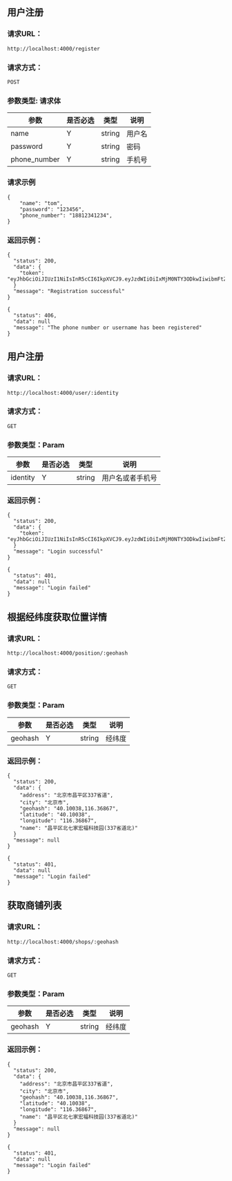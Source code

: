 ## 用户注册


### 请求URL：
```
http://localhost:4000/register
```

### 请求方式：
```
POST
```

### 参数类型: 请求体
| 参数 | 是否必选 | 类型 | 说明 |
|--|--|--|--|
| name | Y | string | 用户名 |
| password | Y | string | 密码 |
| phone_number | Y | string | 手机号 |

### 请求示例
```
{
	"name": "tom",
	"password": "123456",
	"phone_number": "18812341234",
}
```

### 返回示例：
```
{
  "status": 200,
  "data": {
    "token": "eyJhbGciOiJIUzI1NiIsInR5cCI6IkpXVCJ9.eyJzdWIiOiIxMjM0NTY3ODkwIiwibmFtZSI6IkpvaG4gRG9lIiwiaWF0IjoxNTE2MjM5MDIyfQ.SflKxwRJSMeKKF2QT4fwpMeJf36POk6yJV_adQssw5c",
  }
  "message": "Registration successful"
}
```
```
{
  "status": 406,
  "data": null
  "message": "The phone number or username has been registered"
}
```
## 用户注册


### 请求URL：
```
http://localhost:4000/user/:identity
```

### 请求方式：
```
GET
```

### 参数类型：Param
| 参数 | 是否必选 | 类型 | 说明 |
|--|--|--|--|
| identity | Y | string | 用户名或者手机号 |

### 返回示例：
```
{
  "status": 200,
  "data": {
    "token": "eyJhbGciOiJIUzI1NiIsInR5cCI6IkpXVCJ9.eyJzdWIiOiIxMjM0NTY3ODkwIiwibmFtZSI6IkpvaG4gRG9lIiwiaWF0IjoxNTE2MjM5MDIyfQ.SflKxwRJSMeKKF2QT4fwpMeJf36POk6yJV_adQssw5c",
  }
  "message": "Login successful"
}
```
```
{
  "status": 401,
  "data": null
  "message": "Login failed"
}
```
## 根据经纬度获取位置详情


### 请求URL：
```
http://localhost:4000/position/:geohash
```

### 请求方式：
```
GET
```

### 参数类型：Param
| 参数 | 是否必选 | 类型 | 说明 |
|--|--|--|--|
| geohash | Y | string | 经纬度 |

### 返回示例：
```
{
  "status": 200,
  "data": {
    "address": "北京市昌平区337省道",
    "city": "北京市",
    "geohash": "40.10038,116.36867",
    "latitude": "40.10038",
    "longitude": "116.36867",
    "name": "昌平区北七家宏福科技园(337省道北)"
  }
  "message": null
}
```
```
{
  "status": 401,
  "data": null
  "message": "Login failed"
}
```

## 获取商铺列表


### 请求URL：
```
http://localhost:4000/shops/:geohash
```

### 请求方式：
```
GET
```

### 参数类型：Param
| 参数 | 是否必选 | 类型 | 说明 |
|--|--|--|--|
| geohash | Y | string | 经纬度 |

### 返回示例：
```
{
  "status": 200,
  "data": {
    "address": "北京市昌平区337省道",
    "city": "北京市",
    "geohash": "40.10038,116.36867",
    "latitude": "40.10038",
    "longitude": "116.36867",
    "name": "昌平区北七家宏福科技园(337省道北)"
  }
  "message": null
}
```
```
{
  "status": 401,
  "data": null
  "message": "Login failed"
}
```
<!--stackedit_data:
eyJoaXN0b3J5IjpbLTU2Mzk0NDY0MiwtNDUyMzgwMjI2XX0=
-->